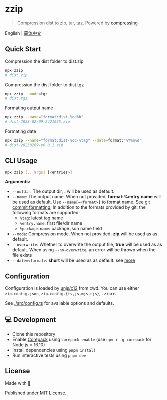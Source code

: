 # zzip

> Compression dist to zip, tar, taz. Powered by [compressing](https://www.npmjs.com/package/compressing)

English | [简体中文](./README.zh-CN.md)

## Quick Start

Compression the dist folder to dist.zip

```sh
npx zzip
# dist.zip
```

Compression the dist folder to dist.tgz

```sh
npx zzip --mode=tgz
# dist.tgz
```

Formating output name

```sh
npx zzip --name="format:dist-%cd%h"
# dist-2023-02-09-2421035.zip
```

Formating date

```sh
npx zzip --name="format:dist-%cd-%tag" --date=format:"%Y%m%d"
# dist-20230209-v0.0.1.zip
```

## CLI Usage

```sh
npx zzip [...args] [<entries>]
```

**Arguments:**

- `--outdir`: The output dir, **.** will be used as default.
- `--name`: The output name. When not provided, **format:%entry.name** will be used as default. Use `--name[=<format>]` to format name. See [git commit formatting](https://www.git-scm.com/docs/git-log#Documentation/git-log.txt---prettyltformatgt), In addition to the formats provided by git, the following formats are supported:
  - `%tag`: latest tag name
  - `%entry.name`: first file/dir name
  - `%package.name`: package.json name field
- `--mode`: Compression mode. When not provided, **zip** will be used as as default.
- `--overwrite`: Whether to overwrite the output file, **true** will be used as as default. When using `--no-overwrite`, an error will be thrown when the file exists
- `--date=<format>`: **short** will be used as as default. see [more](https://www.git-scm.com/docs/git-log#Documentation/git-log.txt---dateltformatgt)

## Configuration

Configuration is loaded by [unjs/c12](https://github.com/unjs/c12) from cwd. You can use either `zip.config.json`, `zip.config.{ts,js,mjs,cjs}`, `.ziprc`.

See [./src/config.ts](./src/config.ts) for available options and defaults.

## 💻 Development

- Clone this repository
- Enable [Corepack](https://github.com/nodejs/corepack) using `corepack enable` (use `npm i -g corepack` for Node.js < 16.10)
- Install dependencies using `pnpm install`
- Run interactive tests using `pnpm dev`

## License

Made with 💛

Published under [MIT License](./LICENSE).
